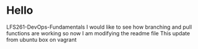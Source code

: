 # Hello
LFS261-DevOps-Fundamentals
I would like to see how branching and pull functions are working so now I am modifying the readme file
This update from ubuntu box on vagrant 
